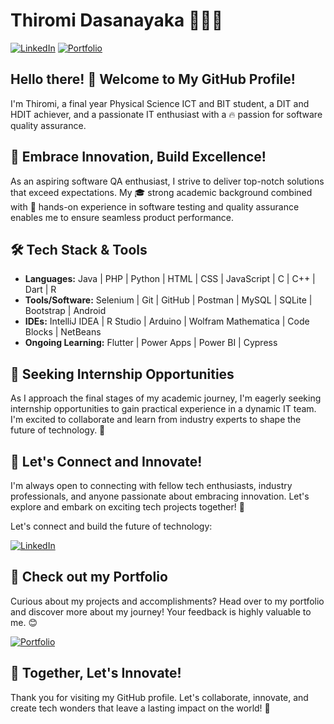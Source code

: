 # Thiromi Dasanayaka 👩‍💻🔬

[![LinkedIn](https://img.shields.io/badge/LinkedIn-Connect-blue)](https://www.linkedin.com/in/thiromi-dasanayaka-307441250/)
[![Portfolio](https://img.shields.io/badge/Portfolio-Visit-ff69b4)](https://thiromi97.github.io/Portfolio/)

## **Hello there! 👋 Welcome to My GitHub Profile!**

I'm Thiromi, a final year Physical Science ICT and BIT student, a DIT and HDIT achiever, and a passionate IT enthusiast with a 🔥 passion for software quality assurance.

## **🚀 Embrace Innovation, Build Excellence!**

As an aspiring software QA enthusiast, I strive to deliver top-notch solutions that exceed expectations. My 🎓 strong academic background combined with 💼 hands-on experience in software testing and quality assurance enables me to ensure seamless product performance.

## **🛠️ Tech Stack & Tools**

- **Languages:** Java | PHP | Python | HTML | CSS | JavaScript | C | C++ | Dart | R
- **Tools/Software:** Selenium | Git | GitHub | Postman | MySQL | SQLite | Bootstrap | Android
- **IDEs:** IntelliJ IDEA | R Studio | Arduino | Wolfram Mathematica | Code Blocks | NetBeans
- **Ongoing Learning:** Flutter | Power Apps | Power BI | Cypress

## **🌱 Seeking Internship Opportunities**

As I approach the final stages of my academic journey, I'm eagerly seeking internship opportunities to gain practical experience in a dynamic IT team. I'm excited to collaborate and learn from industry experts to shape the future of technology. 🌟

## **💬 Let's Connect and Innovate!**

I'm always open to connecting with fellow tech enthusiasts, industry professionals, and anyone passionate about embracing innovation. Let's explore and embark on exciting tech projects together! 🤝

Let's connect and build the future of technology:

[![LinkedIn](https://img.shields.io/badge/LinkedIn-Connect-blue)](https://www.linkedin.com/in/thiromi-dasanayaka-307441250/)

## **🌟 Check out my Portfolio**

Curious about my projects and accomplishments? Head over to my portfolio and discover more about my journey! Your feedback is highly valuable to me. 😊

[![Portfolio](https://img.shields.io/badge/Portfolio-Visit-ff69b4)](https://thiromi97.github.io/Portfolio/)

## **🚀 Together, Let's Innovate!**

Thank you for visiting my GitHub profile. Let's collaborate, innovate, and create tech wonders that leave a lasting impact on the world! 🚀
